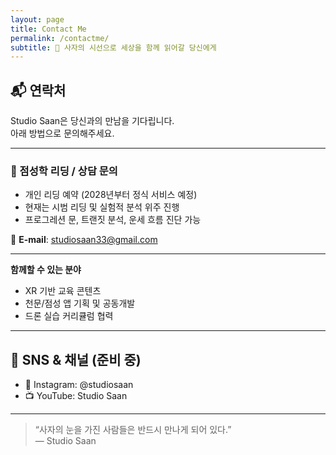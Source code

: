 ```yaml
---
layout: page
title: Contact Me
permalink: /contactme/
subtitle: 🦁 사자의 시선으로 세상을 함께 읽어갈 당신에게
---
```


## 📬 연락처

Studio Saan은 당신과의 만남을 기다립니다.  
아래 방법으로 문의해주세요.

---

### 🔮 점성학 리딩 / 상담 문의

- 개인 리딩 예약 (2028년부터 정식 서비스 예정)
- 현재는 시범 리딩 및 실험적 분석 위주 진행
- 프로그레션 문, 트랜짓 분석, 운세 흐름 진단 가능

📧 **E-mail**: [studiosaan33@gmail.com](mailto:studiosaan33@gmail.com)

---

**함께할 수 있는 분야**

- XR 기반 교육 콘텐츠
- 천문/점성 앱 기획 및 공동개발
- 드론 실습 커리큘럼 협력

---

## 📌 SNS & 채널 (준비 중)

- 🐾 Instagram: @studiosaan
- 📺 YouTube: Studio Saan

---

> “사자의 눈을 가진 사람들은 반드시 만나게 되어 있다.”  
> — Studio Saan
